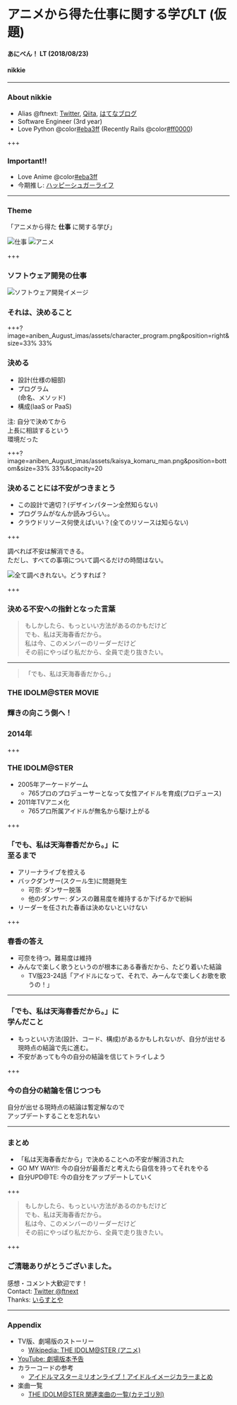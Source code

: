 # アニメから得た仕事に関する学びLT (仮題)
#### あにべん！ LT (2018/08/23)
#### nikkie

---

### About nikkie

- Alias @ftnext: [Twitter](https://twitter.com/ftnext), [Qiita](https://qiita.com/ftnext), [はてなブログ](http://nikkie-ftnext.hatenablog.com/)
- Software Engineer (3rd year)
- Love Python @color[#eba3ff](@fa[heart]) (Recently Rails @color[#ff0000](@fa[diamond]))

+++

### Important!!

- Love Anime @color[#eba3ff](@fa[heart]@fa[heart])
- 今期推し: <span style="font-family:serif">[ハッピーシュガーライフ](http://happysugarlife.tv)</span>

---

### Theme

「アニメから得た **仕事** に関する学び」

![仕事](aniben_August_imas/assets/kaisya_man.png)
![アニメ](aniben_August_imas/assets/tv_boy_tooku.png)

+++

### ソフトウェア開発の仕事
![ソフトウェア開発イメージ](aniben_August_imas/assets/system_integration.png)
### それは、決めること

+++?image=aniben_August_imas/assets/character_program.png&position=right&size=33% 33%

### 決める

- 設計(仕様の細部)
- プログラム<br>(命名、メソッド)
- 構成(IaaS or PaaS)

注: 自分で決めてから<br>上長に相談するという<br>環境だった

+++?image=aniben_August_imas/assets/kaisya_komaru_man.png&position=bottom&size=33% 33%&opacity=20

### 決めることには不安がつきまとう

- この設計で適切？(デザインパターン全然知らない)
- プログラムがなんか読みづらい。。
- クラウドリソース何使えばいい？(全てのリソースは知らない)

+++

調べれば不安は解消できる。  
ただし、すべての事項について調べるだけの時間はない。

![全て調べきれない。どうすれば？](aniben_August_imas/assets/jouhou_hanran.png)

+++

### 決める不安への指針となった言葉

>もしかしたら、もっといい方法があるのかもだけど  
>でも、私は天海春香だから。  
>私は今、このメンバーのリーダーだけど  
>その前にやっぱり私だから、全員で走り抜きたい。  

---

>「でも、私は天海春香だから。」

### THE IDOLM@STER MOVIE
### 輝きの向こう側へ！
### 2014年

+++

### THE IDOLM@STER

- 2005年アーケードゲーム
  - 765プロのプロデューサーとなって女性アイドルを育成(プロデュース)
- 2011年TVアニメ化
  - 765プロ所属アイドルが無名から駆け上がる

+++

### 「でも、私は天海春香だから。」に<br>至るまで

- アリーナライブを控える
- バックダンサー(スクール生)に問題発生
  - <span class="kana">可奈</span>: ダンサー脱落
  - 他のダンサー: ダンスの難易度を維持するか下げるかで紛糾
- リーダーを任された<span class="haruka">春香</span>は決めないといけない

+++

### <span class="haruka">春香</span>の答え

- <span class="kana">可奈</span>を待つ。難易度は維持
- みんなで楽しく歌うというのが根本にある<span class="haruka">春香</span>だから、たどり着いた結論
  - TV版23-24話「<span class="haruka">アイドルになって、それで、みーんなで楽しくお歌を歌うの！</span>」

---

### 「でも、私は天海春香だから。」に<br>学んだこと

- もっといい方法(設計、コード、構成)があるかもしれないが、自分が出せる現時点の結論で先に進む。
- 不安があっても今の自分の結論を信じてトライしよう

+++

### 今の自分の結論を信じつつも

自分が出せる現時点の結論は暫定解なので  
アップデートすることを忘れない

---

### まとめ

- 「私は天海春香だから」で決めることへの不安が解消された
- GO MY WAY!!: 今の自分が最善だと考えたら自信を持ってそれをやる
- 自分UPD@TE: 今の自分をアップデートしていく

+++

>もしかしたら、もっといい方法があるのかもだけど  
>でも、私は天海春香だから。  
>私は今、このメンバーのリーダーだけど  
>その前にやっぱり私だから、全員で走り抜きたい。  

+++

### ご清聴ありがとうございました。
感想・コメント大歓迎です！  
Contact: [Twitter @ftnext](https://twitter.com/ftnext)  
Thanks: [いらすとや](https://www.irasutoya.com)

---

### Appendix

- TV版、劇場版のストーリー
  - [Wikipedia: THE IDOLM@STER (アニメ)](https://ja.wikipedia.org/wiki/THE_IDOLM@STER_(アニメ))
- [YouTube: 劇場版本予告](https://www.youtube.com/watch?v=_YD0jTHxLlo)
- カラーコードの参考
  - [アイドルマスターミリオンライブ！アイドルイメージカラーまとめ](http://imas-million.zukan-jp.com/idol_imagecolor/)
- 楽曲一覧
  - [THE IDOLM@STER 関連楽曲の一覧(カテゴリ別)](https://imas-db.jp/song/detail/)

